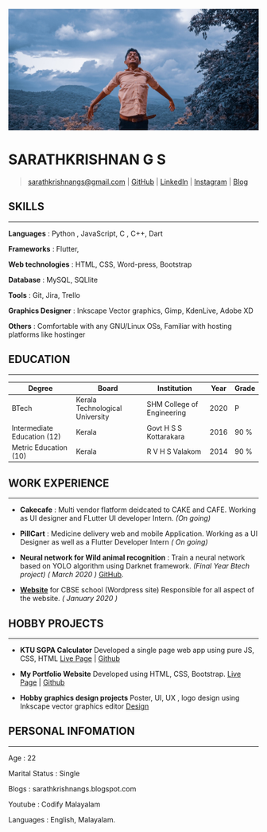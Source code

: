 ![Screenshot](Resume-Header.jpeg)
# SARATHKRISHNAN G S
> [sarathkrishnangs@gmail.com](mailto:sarathkrishnangs@gmail.com)
  | 
  [GitHub](https://github.com/Sarathkrishnan)
  | 
  [LinkedIn](https://www.linkedin.com/in/sarath-krishnan-g-s-aa9b19147/)
  | 
  [Instagram](https://www.instagram.com/sarathkrishnan.gs/)
  | 
  [Blog](https://sarathkrishnangs.blogspot.com/)



## SKILLS
---
**Languages**
: Python , JavaScript, C , C++, Dart

**Frameworks**
: Flutter, 

**Web technologies**
: HTML, CSS, Word-press, Bootstrap

**Database**
: MySQL,  SQLlite

**Tools**
: Git, Jira, Trello

**Graphics Designer**
: Inkscape Vector graphics, Gimp, KdenLive, Adobe XD

**Others**
: Comfortable with any GNU/Linux OSs, Familiar with hosting platforms like hostinger



## EDUCATION
---
Degree | Board | Institution | Year | Grade
------------ | ------------- | ------------ | ------------- | -------------
BTech | Kerala Technological University | SHM College of Engineering	| 2020 | P
Intermediate Education (12) | Kerala | Govt H S S Kottarakara | 2016 | 90 %
Metric Education (10) | Kerala | R V H S Valakom | 2014 | 90 %

## WORK EXPERIENCE
---
- **Cakecafe**
: Multi vendor flatform deidcated to CAKE and CAFE. Working as UI designer and FLutter UI developer Intern. *(On going)* 

- **PillCart**
: Medicine delivery web and mobile Application. Working as     a UI Designer as well as a Flutter Developer Intern *( On going)*     
     
- **Neural     network for Wild animal recognition**
: Train a     neural network based on YOLO algorithm using Darknet framework. *(Final Year Btech project)    ( March 2020 )* [GitHub](https://github.com/Sarathkrishnan/yolo-meta).

- **[Website](https://tdbcskadakkal.in/)** for CBSE school (Wordpress site) Responsible     for all aspect of the website. *( January 2020 )*


## HOBBY PROJECTS
---       
     
- **KTU SGPA Calculator** Developed a     single page web app using pure JS, CSS, HTML
[Live Page](https://sarathkrishnan.github.io/ktu-cgpa-calculator/)  | [Github](https://github.com/Sarathkrishnan/ktu-cgpa-calculator)

- **My Portfolio Website** Developed     using HTML, CSS, Bootstrap.
[Live Page](https://sarathkrishnan.github.io/portfolio/)  | [Github](https://github.com/Sarathkrishnan/portfolio)

- **Hobby     graphics design projects** Poster, UI,     UX , logo design using Inkscape vector graphics editor
[Design](https://sarathkrishnangs.blogspot.com/search/label/design)


## PERSONAL INFOMATION
---
Age
: 22

Marital Status
: Single

Blogs
: sarathkrishnangs.blogspot.com

Youtube
: Codify Malayalam

Languages
: English, Malayalam.





